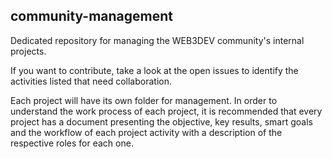 ## community-management

Dedicated repository for managing the WEB3DEV community's internal projects.

If you want to contribute, take a look at the open issues to identify the activities listed that need collaboration.

Each project will have its own folder for management. In order to understand the work process of each project, it is recommended that every project has a document presenting the objective, key results, smart goals and the workflow of each project activity with a description of the respective roles for each one.
